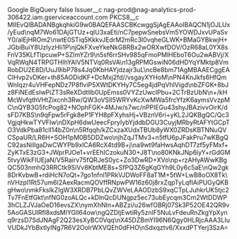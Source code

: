 <?xml version="1.0" encoding="UTF-8"?>
<CustomMetadata xmlns="http://soap.sforce.com/2006/04/metadata" xmlns:xsi="http://www.w3.org/2001/XMLSchema-instance" xmlns:xsd="http://www.w3.org/2001/XMLSchema">
    <label>Google BigQuery</label>
    <protected>false</protected>
    <values>
        <field>Issuer__c</field>
        <value xsi:type="xsd:string">nag-prod@nag-analytics-prod-306422.iam.gserviceaccount.com</value>
    </values>
    <values>
        <field>PKCS8__c</field>
        <value xsi:type="xsd:string">MIIEvQIBADANBgkqhkiG9w0BAQEFAASCBKcwggSjAgEAAoIBAQCN1jOJLUx/yEud\nqM7Wo61DAjGTUz+qIU3xaEti/nC7pepwSnebsVm5YOWDJxvUPaSvY0/alEjHROm2\nwtE0STiq5KkkvJEdrM2mRc3l0vqheGLWK+BMaGYBkwjH+JGbiBuiY8UzIyzHIi1P\njQkFXveYkeNkG8RBx2wORXwfDOV/OzR68aL0YX8sFnV35KLfTlpcuwP+SZlmYZr9\n5sf6rrSHv985qFmoPMlHEboT6Ou2wABVj/XVqRWqN4TRPGTHIhYAlV5NTVq0RsVA\n13gRPMGswiN06dHDYqYMktp8VmRobDU2E8D/UuJ9ibP78s4Jq0KbHAYjdzajr3uL\ncBe8bm71AgMBAAECggEACIHvp2vDKer+th85AODidKF+DcMxj2fd//vsgayXYHoM\nPN4KnJkfs6HfQmWnIqzr4uVHFepNDz7P8flviP5XWtDKYHy7C5eg4jdPqVhlVigd\nbZFGK+8bJz8FiNEdEsIwPiZT3sReXDdtllb0UpEmss0VYZzUwclPbu+2CTrBzUbN\n+/kHMcWvfqthVHtZixcnh3Rw/QW3oVSIl5WRYvKcXwMWa5frcYfzK6aymsVvzpMC\nQYB3G5fcPog82+NOphFGK+4MJw/s7wc/nPPlEGu43shyJBAzivvOirK/dsFD7KBS\n9qFpw5rFgk8eP1FYH8pFXyhsHj+VBznV6ri+yKL2JQKBgQC/Qc3VgjqHkwTYVFIw\nDXpH6dwUeecFpryIybYjddbDGU3CuyjMRbyRtAFYtGCpTO3VdkPba81clI14bZ0n\n5Rfqqh/kZCxzaXUdxTBUb8yWX0ZRDsKBTNNuQVCSpaUR/LR6H+SOH1pM0B5DDZwo\njhZqJTMv3+n5tfU6pJFakPru7wKBgQC92asNilIgaDwCWYPb9xlCA6RcX4td9B+j\na9wt9faHwsAqhDT7zf5yFMxf+ZyKTxE3zG3+JWprPJOe1+vrEEhICzokuN30+J8T\no80KNkJNp6iyY+rGdGM5tvyWikFlUEjaN/V5Rairv75fQRJeS0yc+Zo3DwRD+XVo\np+rzAHyAWwKBgQC503nmhQ3RRCtk9SiVv8KbtME8s+SfPQ3Z6gKqGYh9L0y6c5aE\nQw2gk8DrKvbwB+rdiHcN7oQt+7go1nfnl1PRkVJDWoFF8aT1M+5tW+LwB8oOX8Tk\nVHzpl1Rt57um6l2AexRacmQOVffRNpwPW16z60j8rxZqpTyLqfIAiPUGyQKBgHwo\nmkFksIkZIgW3XRDB7PbLQvZWVeLAAODzbS9xqCTpLJuhkrUK5tjc2Tv7FnEtfGkt\nfNG0zoALQc+kDlnQcDUNgpz5ec73ubEycqm3Cm2WtDDWP3hCLZJVJaOeD16evsZX\nymXhNIn+ABZzi/u26wfOBRj07Sk3P52OE42QR9v5AoGASUIRfl8xdsMlYGlI64ow\ngQZDIjEwtiRy5znlF5NuLvFdeuRnZkgYpXynq9rzsD7SdJNAgF2Q23esXyBC0Vqq\nX45DZBmYI96N6Qgy0HLRjcAAA3LIuVUDkJYbBxtlyINg7R6V2OolrWXVQEh0dFHO\nSdxqztv6/XxxdPTYerj3SzA=</value>
    </values>
</CustomMetadata>
